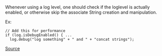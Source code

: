 Whenever using a log level, one should check if the loglevel is actually enabled, or otherwise skip the associate String creation and manipulation.

Ex:

```
// Add this for performance
if (log.isDebugEnabled() { ...
  log.debug("log something" + " and " + "concat strings");
```

  [Source](https://pmd.github.io/pmd-5.3.3/pmd-java/rules/java/logging-jakarta-commons.html#GuardLogStatement)
